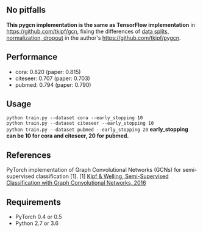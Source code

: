## No pitfalls
**This pygcn implementation is the same as TensorFlow implementation** in https://github.com/tkipf/gcn, fixing the differences of [data splits, normalization, dropout](https://github.com/tkipf/pygcn/issues/20) in the author's https://github.com/tkipf/pygcn.

##  Performance
- cora: 0.820 (paper: 0.815)
- citeseer: 0.707 (paper: 0.703)
- pubmed: 0.794 (paper: 0.790)

## Usage

```python train.py --dataset cora --early_stopping 10```  
```python train.py --dataset citeseer --early_stopping 10```  
```python train.py --dataset pubmed --early_stopping 20```
**early_stopping can be 10 for cora and citeseer, 20 for pubmed.**

## References
PyTorch implementation of Graph Convolutional Networks (GCNs) for semi-supervised classification [1].
[1] [Kipf & Welling, Semi-Supervised Classification with Graph Convolutional Networks, 2016](https://arxiv.org/abs/1609.02907)

## Requirements

  * PyTorch 0.4 or 0.5
  * Python 2.7 or 3.6
